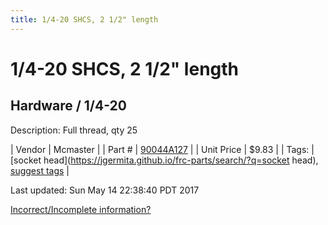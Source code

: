 ```yaml
---
title: 1/4-20 SHCS, 2 1/2" length
---
```


# 1/4-20 SHCS, 2 1/2" length
## Hardware / 1/4-20
Description: 	Full thread, qty 25 

| Vendor | Mcmaster | 
| Part # | [90044A127](https://www.mcmaster.com/#90044A127) | 
| Unit Price | $9.83 | 
| Tags: | [socket head](https://jgermita.github.io/frc-parts/search/?q=socket head), [suggest tags](https://docs.google.com/forms/d/e/1FAIpQLSeWyY8v3RgOty-MyWmh9U0iivNYN_molChYyS-0U-o-kOAv_g/viewform) | 

Last updated: Sun May 14 22:38:40 PDT 2017

 [Incorrect/Incomplete information?](https://docs.google.com/forms/d/e/1FAIpQLSeWyY8v3RgOty-MyWmh9U0iivNYN_molChYyS-0U-o-kOAv_g/viewform)